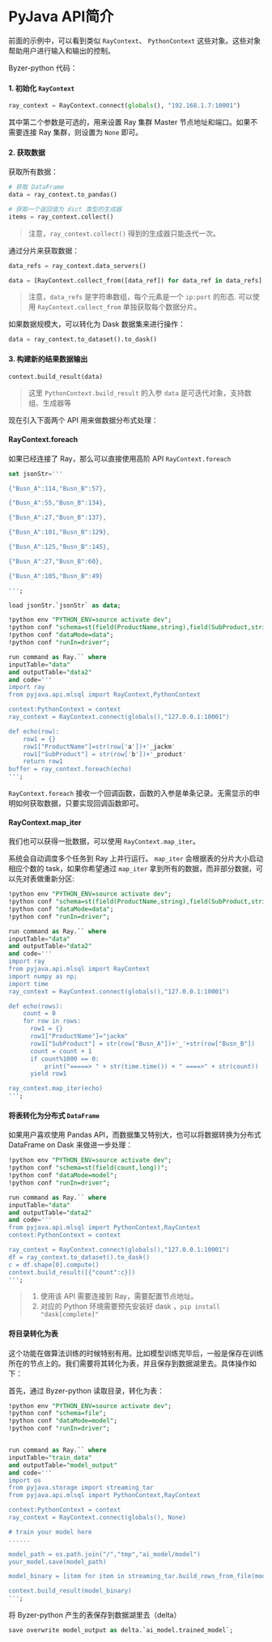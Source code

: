 # PyJava API简介

前面的示例中，可以看到类似 `RayContext`、 `PythonContext` 这些对象。这些对象帮助用户进行输入和输出的控制。

Byzer-python 代码：

#### 1. 初始化 `RayContext`

```Python
ray_context = RayContext.connect(globals(), "192.168.1.7:10001")
```

其中第二个参数是可选的，用来设置 Ray 集群 Master 节点地址和端口。如果不需要连接 Ray 集群，则设置为 `None` 即可。

#### 2. 获取数据

获取所有数据：

```python
# 获取 DataFrame
data = ray_context.to_pandas()

# 获取一个返回值为 dict 类型的生成器
items = ray_context.collect()
```

> 注意，`ray_context.collect()` 得到的生成器只能迭代一次。

通过分片来获取数据：

```Python
data_refs = ray_context.data_servers()

data = [RayContext.collect_from([data_ref]) for data_ref in data_refs]
```

> 注意，`data_refs` 是字符串数组，每个元素是一个 `ip:port` 的形态.  可以使用 `RayContext.collect_from`  单独获取每个数据分片。
>

如果数据规模大，可以转化为 Dask 数据集来进行操作：

```Python
data = ray_context.to_dataset().to_dask()
```

#### 3. 构建新的结果数据输出

```Python
context.build_result(data) 
```

> 这里 `PythonContext.build_result` 的入参 `data` 是可迭代对象，支持数组、生成器等

现在引入下面两个 API 用来做数据分布式处理：

#### RayContext.foreach

如果已经连接了 Ray，那么可以直接使用高阶 API `RayContext.foreach`

```sql
set jsonStr='''

{"Busn_A":114,"Busn_B":57},

{"Busn_A":55,"Busn_B":134},

{"Busn_A":27,"Busn_B":137},

{"Busn_A":101,"Busn_B":129},

{"Busn_A":125,"Busn_B":145},

{"Busn_A":27,"Busn_B":60},

{"Busn_A":105,"Busn_B":49}

''';

load jsonStr.`jsonStr` as data;

!python env "PYTHON_ENV=source activate dev";
!python conf "schema=st(field(ProductName,string),field(SubProduct,string))";
!python conf "dataMode=data";
!python conf "runIn=driver";

run command as Ray.`` where 
inputTable="data"
and outputTable="data2"
and code='''
import ray
from pyjava.api.mlsql import RayContext,PythonContext

context:PythonContext = context
ray_context = RayContext.connect(globals(),"127.0.0.1:10001")

def echo(row):
    row1 = {}
    row1["ProductName"]=str(row['a'])+'_jackm'
    row1["SubProduct"] = str(row['b'])+'_product'
    return row1
buffer = ray_context.foreach(echo)
''';
```

`RayContext.foreach` 接收一个回调函数，函数的入参是单条记录。无需显示的申明如何获取数据，只要实现回调函数即可。

#### RayContext.map_iter

我们也可以获得一批数据，可以使用 `RayContext.map_iter`。

系统会自动调度多个任务到 Ray 上并行运行。 `map_iter` 会根据表的分片大小启动相应个数的 task，如果你希望通过 `map_iter` 拿到所有的数据，而非部分数据，可以先对表做重新分区:

```sql
!python env "PYTHON_ENV=source activate dev";
!python conf "schema=st(field(ProductName,string),field(SubProduct,string))";
!python conf "dataMode=data";
!python conf "runIn=driver";

run command as Ray.`` where 
inputTable="data"
and outputTable="data2"
and code='''
import ray
from pyjava.api.mlsql import RayContext
import numpy as np;
import time
ray_context = RayContext.connect(globals(),"127.0.0.1:10001")

def echo(rows):
    count = 0
    for row in rows:
      row1 = {}
      row1["ProductName"]="jackm"
      row1["SubProduct"] = str(row["Busn_A"])+'_'+str(row["Busn_B"])
      count = count + 1
      if count%1000 == 0:
          print("=====> " + str(time.time()) + " ====>" + str(count))
      yield row1

ray_context.map_iter(echo)
''';
```

#### 将表转化为分布式 `DataFrame`

如果用户喜欢使用 Pandas API，而数据集又特别大，也可以将数据转换为分布式 DataFrame on Dask 来做进一步处理：

```sql
!python env "PYTHON_ENV=source activate dev";
!python conf "schema=st(field(count,long))";
!python conf "dataMode=model";
!python conf "runIn=driver";

run command as Ray.`` where 
inputTable="data"
and outputTable="data2"
and code='''
from pyjava.api.mlsql import PythonContext,RayContext
context:PythonContext = context

ray_context = RayContext.connect(globals(),"127.0.0.1:10001")
df = ray_context.to_dataset().to_dask()
c = df.shape[0].compute()
context.build_result([{"count":c}])
''';
```

> 1. 使用该 API 需要连接到 Ray，需要配置节点地址。
> 2. 对应的 Python 环境需要预先安装好 dask ，`pip install "dask[complete]"`

#### 将目录转化为表

这个功能在做算法训练的时候特别有用。比如模型训练完毕后，一般是保存在训练所在的节点上的。我们需要将其转化为表，并且保存到数据湖里去。具体操作如下：

首先，通过 Byzer-python 读取目录，转化为表：

```sql
!python env "PYTHON_ENV=source activate dev";
!python conf "schema=file";
!python conf "dataMode=model";
!python conf "runIn=driver";


run command as Ray.`` where 
inputTable="train_data"
and outputTable="model_output"
and code='''
import os
from pyjava.storage import streaming_tar
from pyjava.api.mlsql import PythonContext,RayContext

context:PythonContext = context
ray_context = RayContext.connect(globals(), None)

# train your model here
......

model_path = os.path.join("/","tmp","ai_model/model")
your_model.save(model_path)

model_binary = [item for item in streaming_tar.build_rows_from_file(model_path)]

context.build_result(model_binary)
''';
```

将 Byzer-python 产生的表保存到数据湖里去（delta）

```sql
save overwrite model_output as delta.`ai_model.trained_model`;
```

